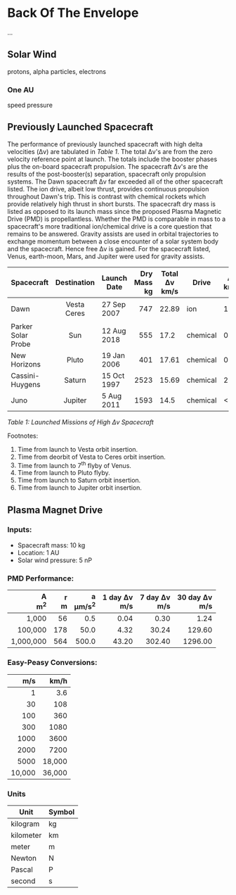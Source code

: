 # Back Of The Envelope
...

## Solar Wind
protons, alpha particles, electrons
### One AU
speed
pressure

## Previously Launched Spacecraft
The performance of previously launched spacecraft with high delta velocities
(&Delta;v) are tabulated in _Table 1_.
The total &Delta;v's are from the zero velocity reference point
at launch. The totals include the booster phases plus the on-board spacecraft
propulsion.
The spacecraft &Delta;v's are the results of the post-booster(s) separation, 
spacecraft only propulsion systems.
The Dawn spacecraft &Delta;v far exceeded all of the other spacecraft listed.
The ion drive, albeit low thrust, provides continuous propulsion throughout
Dawn's trip. This is contrast with chemical rockets which provide relatively
high thrust in short bursts.
The spacecraft dry mass is listed as opposed to its launch mass since the 
proposed Plasma Magnetic Drive (PMD) is propellantless.
Whether the PMD is comparable in mass to a spacecraft's more traditional
ion/chemical drive is a core question that remains to be answered.
Gravity assists are used in orbital trajectories to exchange momentum between
a close encounter of a solar system body and the spacecraft.
Hence free &Delta;v is gained. For the spacecraft listed, Venus, earth-moon,
Mars, and Jupiter were used for gravity assists.

Spacecraft | Destination | Launch Date | Dry Mass<br>kg | Total &Delta;v<br>km/s | Drive | &Delta;v<br>km/s | Gravity<br>Assists | Time<br>days
:----| :---: | ----- | ----: | ----- | ----- | ----- | :---: | ----:
Dawn | Vesta<br>Ceres | 27 Sep 2007 | 747 | 22.89 | ion | 11.0 | 1 | 1389<sup>1</sup><br>912<sup>2</sup>
Parker Solar Probe | Sun | 12 Aug 2018 | 555 | 17.2 | chemical | 0.30 | 7 | 2278<sup>3</sup> 
New Horizons | Pluto | 19 Jan 2006 | 401 | 17.61 | chemical | 0.29 | 1 | 3464<sup>4</sup>
Cassini-Huygens | Saturn | 15 Oct 1997 | 2523 | 15.69 | chemical | 2.4 | 4 | 2452<sup>5</sup>
Juno | Jupiter | 5 Aug 2011 | 1593 | 14.5 | chemical | &lt;3.0 | 1 | 1797<sup>6</sup>

<i>
Table 1: Launched Missions of High &Delta;v Spacecraft
</i>

Footnotes:
1. Time from launch to Vesta orbit insertion.
2. Time from deorbit of Vesta to Ceres orbit insertion.
3. Time from launch to 7<sup>th</sup> flyby of Venus.
4. Time from launch to Pluto flyby.
5. Time from launch to Saturn orbit insertion.
6. Time from launch to Jupiter orbit insertion.

## Plasma Magnet Drive
### Inputs:
* Spacecraft mass: 10 kg
* Location: 1 AU
* Solar wind pressure: 5 nP

### PMD Performance:

A<br>m<sup>2</sup> | r<br>m | a<br>&mu;m/s<sup>2</sup> | 1 day &Delta;v<br>m/s | 7 day &Delta;v<br>m/s | 30 day &Delta;v<br>m/s
-----------------: | -------: | --------------: | -----: | ----: | ----:
1,000              | 56       | 0.5   | 0.04 | 0.30 | 1.24
100,000            | 178      | 50.0  | 4.32 | 30.24 | 129.60
1,000,000          | 564      | 500.0 | 43.20 | 302.40 | 1296.00


### Easy-Peasy Conversions:

m/s   | km/h
---:  | ----:
1     | 3.6
30    | 108
100   | 360
300   | 1080
1000  | 3600
2000  | 7200
5000  | 18,000
10,000 | 36,000

### Units

Unit      | Symbol
----      | ------
kilogram  | kg
kilometer | km
meter     | m
Newton    | N
Pascal    | P
second    | s
